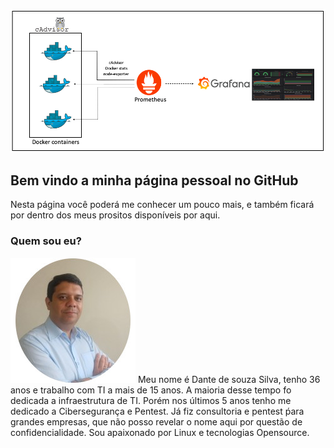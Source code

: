 ![Alt text](https://github.com/dantesilva/dokcer-proj/blob/master/imagens/ambiente_prometheus.png "Diagrama camada prometheus") 
## Bem vindo a minha página pessoal no GitHub

Nesta página você poderá me conhecer um pouco mais, e também ficará por dentro dos meus prositos disponíveis por aqui. 

### Quem sou eu?

 

 ![Alt text](https://github.com/dantesilva/me/blob/master/foto1.jpeg "teste") Meu nome é Dante de souza Silva, tenho 36 anos e trabalho com TI a mais de 15 anos. A maioria desse tempo fo dedicada a infraestrutura de TI. Porém nos últimos 5 anos tenho me dedicado a Cibersegurança e Pentest. Já fiz consultoria e pentest ṕara grandes  empresas, que não posso revelar o nome aqui por questão de confidencialidade. Sou apaixonado por Linux e tecnologias Opensource.


